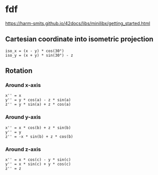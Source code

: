 # fdf

https://harm-smits.github.io/42docs/libs/minilibx/getting_started.html

## Cartesian coordinate into isometric projection

```
iso_x = (x - y) * cos(30°)
iso_y = (x + y) * sin(30°) - z
```
## Rotation

### Around x-axis

```
x'' = x
y'' = y * cos(a) - z * sin(a)
z'' = y * sin(a) + z * cos(a)
```
### Around y-axis

```
x'' = x * cos(b) + z * sin(b)
y'' = y
z'' = -x * sin(b) + z * cos(b)
```
### Around z-axis
```
x'' = x * cos(c) - y * sin(c)
y'' = x * sin(c) + y * cos(c)
z'' = z
```
